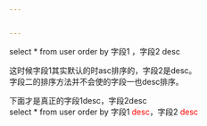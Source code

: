 ```yaml
---


---
```


<p>select * from user order by 字段1 ，字段2 desc</p>
<p>这时候字段1其实默认的时asc排序的，字段2是desc。<br>
字段二的排序方法并不会使的字段一也desc排序。</p>
<p>下面才是真正的字段1desc，字段2desc<br>
select * from user order by 字段1 <font color="red">desc</font>，字段2 <font color="red">desc</font></p>

